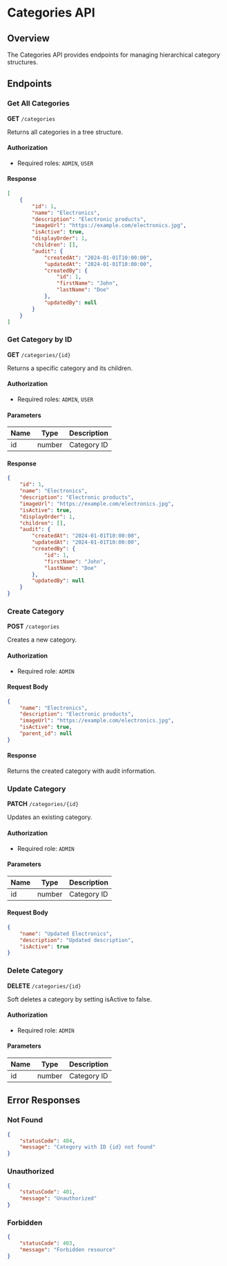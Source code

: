 
# Categories API

## Overview
The Categories API provides endpoints for managing hierarchical category structures.

## Endpoints

### Get All Categories
**GET** `/categories`

Returns all categories in a tree structure.

#### Authorization
- Required roles: `ADMIN`, `USER`

#### Response
```json
[
    {
        "id": 1,
        "name": "Electronics",
        "description": "Electronic products",
        "imageUrl": "https://example.com/electronics.jpg",
        "isActive": true,
        "displayOrder": 1,
        "children": [],
        "audit": {
            "createdAt": "2024-01-01T10:00:00",
            "updatedAt": "2024-01-01T10:00:00",
            "createdBy": {
                "id": 1,
                "firstName": "John",
                "lastName": "Doe"
            },
            "updatedBy": null
        }
    }
]
```

### Get Category by ID
**GET** `/categories/{id}`

Returns a specific category and its children.

#### Authorization
- Required roles: `ADMIN`, `USER`

#### Parameters
| Name | Type | Description |
|------|------|-------------|
| id   | number | Category ID |

#### Response
```json
{
    "id": 1,
    "name": "Electronics",
    "description": "Electronic products",
    "imageUrl": "https://example.com/electronics.jpg",
    "isActive": true,
    "displayOrder": 1,
    "children": [],
    "audit": {
        "createdAt": "2024-01-01T10:00:00",
        "updatedAt": "2024-01-01T10:00:00",
        "createdBy": {
            "id": 1,
            "firstName": "John",
            "lastName": "Doe"
        },
        "updatedBy": null
    }
}
```

### Create Category
**POST** `/categories`

Creates a new category.

#### Authorization
- Required role: `ADMIN`

#### Request Body
```json
{
    "name": "Electronics",
    "description": "Electronic products",
    "imageUrl": "https://example.com/electronics.jpg",
    "isActive": true,
    "parent_id": null
}
```

#### Response
Returns the created category with audit information.

### Update Category
**PATCH** `/categories/{id}`

Updates an existing category.

#### Authorization
- Required role: `ADMIN`

#### Parameters
| Name | Type | Description |
|------|------|-------------|
| id   | number | Category ID |

#### Request Body
```json
{
    "name": "Updated Electronics",
    "description": "Updated description",
    "isActive": true
}
```

### Delete Category
**DELETE** `/categories/{id}`

Soft deletes a category by setting isActive to false.

#### Authorization
- Required role: `ADMIN`

#### Parameters
| Name | Type | Description |
|------|------|-------------|
| id   | number | Category ID |

## Error Responses

### Not Found
```json
{
    "statusCode": 404,
    "message": "Category with ID {id} not found"
}
```

### Unauthorized
```json
{
    "statusCode": 401,
    "message": "Unauthorized"
}
```

### Forbidden
```json
{
    "statusCode": 403,
    "message": "Forbidden resource"
}
``` 